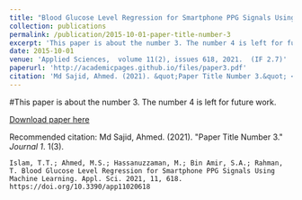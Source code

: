 ```yaml
---
title: "Blood Glucose Level Regression for Smartphone PPG Signals Using Machine Learning"
collection: publications
permalink: /publication/2015-10-01-paper-title-number-3
excerpt: 'This paper is about the number 3. The number 4 is left for future work.'
date: 2015-10-01
venue: 'Applied Sciences,  volume 11(2), issues 618, 2021.  (IF 2.7)'
paperurl: 'http://academicpages.github.io/files/paper3.pdf'
citation: 'Md Sajid, Ahmed. (2021). &quot;Paper Title Number 3.&quot; <i>Journal 1</i>. 1(3).'
---
```

#This paper is about the number 3. The number 4 is left for future work.

[Download paper here](https://www.mdpi.com/2076-3417/11/2/618)

Recommended citation: Md Sajid, Ahmed. (2021). "Paper Title Number 3." <i>Journal 1</i>. 1(3).

`Islam, T.T.; Ahmed, M.S.; Hassanuzzaman, M.; Bin Amir, S.A.; Rahman, T. Blood Glucose Level Regression for Smartphone PPG Signals Using Machine Learning. Appl. Sci. 2021, 11, 618. https://doi.org/10.3390/app11020618`
